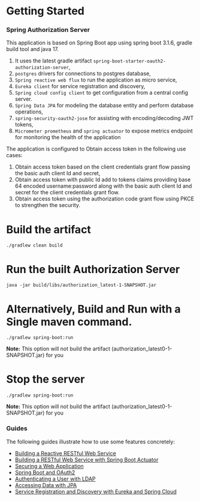 # Getting Started

### Spring Authorization Server

This application is based on Spring Boot app using spring boot 3.1.6, gradle build tool and java 17.

1. It uses the latest gradle artifact `spring-boot-starter-oauth2-authorization-server`, 
2. `postgres` drivers for connections to postgres database,
3. `Spring reactive web flux` to run the application as micro service,
4. `Eureka client` for service registration and discovery, 
5. `Spring cloud config client` to get configuration from a central config server.
6. `Spring Data JPA` for modeling the database entity and perform database operations,
7. `spring-security-oauth2-jose` for assisting with encoding/decoding JWT tokens,
8. `Micrometer prometheus` and `spring actuator` to expose metrics endpoint for monitoring the health of the application

The application is configured to Obtain access token in the following use cases:
1. Obtain access token based on the client credentials grant flow passing the basic auth client Id and secret,
2. Obtain access token with public Id add to tokens claims providing base 64 encoded username:password along with the 
basic auth client Id and secret for the client credentials grant flow.
3. Obtain access token using the authorization code grant flow using PKCE to strengthen the security. 

# Build the artifact

`./gradlew clean build`

# Run the built Authorization Server

`java -jar build/libs/authorization_latest-1-SNAPSHOT.jar`

# Alternatively, Build and Run with a Single maven command.

`./gradlew spring-boot:run`

**Note:** This option will not build the artifact (authorization_latest0-1-SNAPSHOT.jar) for you

# Stop the server

`./gradlew spring-boot:run`

**Note:** This option will not build the artifact (authorization_latest0-1-SNAPSHOT.jar) for you

### Guides

The following guides illustrate how to use some features concretely:

* [Building a Reactive RESTful Web Service](https://spring.io/guides/gs/reactive-rest-service/)
* [Building a RESTful Web Service with Spring Boot Actuator](https://spring.io/guides/gs/actuator-service/)
* [Securing a Web Application](https://spring.io/guides/gs/securing-web/)
* [Spring Boot and OAuth2](https://spring.io/guides/tutorials/spring-boot-oauth2/)
* [Authenticating a User with LDAP](https://spring.io/guides/gs/authenticating-ldap/)
* [Accessing Data with JPA](https://spring.io/guides/gs/accessing-data-jpa/)
* [Service Registration and Discovery with Eureka and Spring Cloud](https://spring.io/guides/gs/service-registration-and-discovery/)
